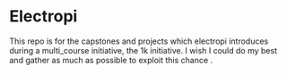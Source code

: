 # Electropi
This repo is for the capstones and projects which electropi introduces during a multi_course initiative, the 1k initiative.
I wish I could do my best and gather as much as possible to exploit this chance .
